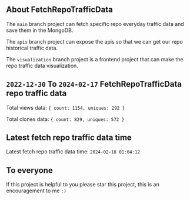## About FetchRepoTrafficData

The `main` branch project can fetch specific repo everyday traffic data and save them in the MongoDB.

The `apis` branch project can expose the apis so that we can get our repo historical traffic data.

The `visualization` branch project is a frontend project that can make the repo traffic data visualization.

## `2022-12-30` To `2024-02-17` FetchRepoTrafficData repo traffic data

Total views data: `{ count: 1154, uniques: 292 }`

Total clones data: `{ count: 829, uniques: 572 }`

## Latest fetch repo traffic data time

Latest fetch repo traffic data time: `2024-02-18 01:04:12`

## To everyone

If this project is helpful to you please star this project, this is an encouragement to me `:)`



